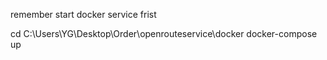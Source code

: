 remember start docker service frist

cd C:\Users\YG\Desktop\Order\openrouteservice\docker
docker-compose up
